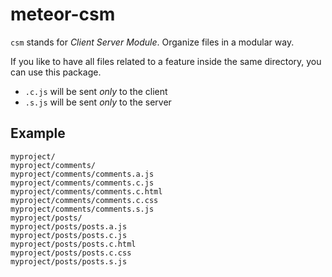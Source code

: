 # meteor-csm

`csm` stands for *Client Server Module*. Organize files in a modular way.

If you like to have all files related to a feature inside the same directory, you can use this package.

- `.c.js` will be sent *only* to the client
- `.s.js` will be sent *only* to the server

## Example

    myproject/
    myproject/comments/
    myproject/comments/comments.a.js
    myproject/comments/comments.c.js
    myproject/comments/comments.c.html
    myproject/comments/comments.c.css
    myproject/comments/comments.s.js
    myproject/posts/
    myproject/posts/posts.a.js
    myproject/posts/posts.c.js
    myproject/posts/posts.c.html
    myproject/posts/posts.c.css
    myproject/posts/posts.s.js
